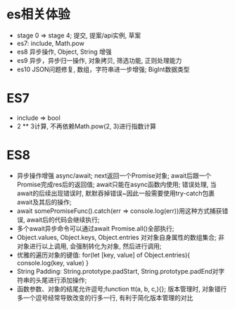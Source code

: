 
# es相关体验 
* stage 0 => stage 4; 提交, 提案/api实例, 草案
* es7: include, Math.pow
* es8 异步操作, Object, String 增强
* es9 异步，异步归一操作, 对象拷贝, 筛选功能, 正则处理能力
* es10 JSON问题修复, 数组，字符串进一步增强; BigInt数据类型

# ES7
* include => bool
* 2 ** 3计算, 不再依赖Math.pow(2, 3)进行指数计算

# ES8
* 异步操作增强 async/await; next返回一个Promise对象; await后跟一个Promise完成res后的返回值; await只能在async函数内使用; 错误处理, 当await的后续出现错误时, 默默吞掉错误~因此一般需要使用try-catch包裹await及其后的操作;
* await somePromiseFunc().catch(err => console.log(err))用这种方式捕获错误, await后的代码会继续执行;
* 多个await异步命令可以通过await Promise.all()全部执行;
* Object.values, Object.keys, Object.entries 对对象自身属性的数组集合; 非对象进行以上调用, 会强制转化为对象, 然后进行调用;
* 优雅的遍历对象的键值: for(let [key, value] of Object.entries){ console.log(key, value) }
* String Padding: String.prototype.padStart, String.prototype.padEnd对字符串的头尾进行添加操作;
* 函数参数、对象的结尾允许逗号;function tt(a, b, c,){}; 版本管理时, 对象错行多一个逗号经常导致改变的行多一行, 有利于简化版本管理的对比 




